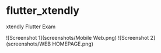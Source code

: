 # flutter_xtendly

xtendly Flutter Exam

![Screenshot 1](screenshots/Mobile Web.png)
![Screenshot 2](screenshots/WEB HOMEPAGE.png)
